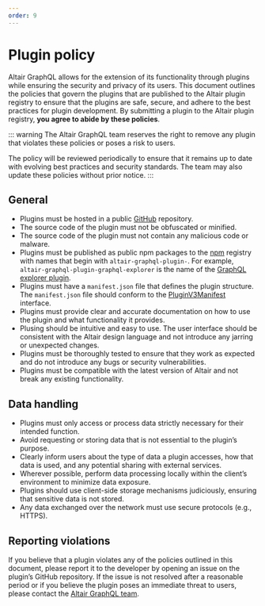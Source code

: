 ```yaml
---
order: 9
---
```


# Plugin policy

Altair GraphQL allows for the extension of its functionality through plugins while ensuring the security and privacy of its users. This document outlines the policies that govern the plugins that are published to the Altair plugin registry to ensure that the plugins are safe, secure, and adhere to the best practices for plugin development. By submitting a plugin to the Altair plugin registry, **you agree to abide by these policies**.

::: warning
The Altair GraphQL team reserves the right to remove any plugin that violates these policies or poses a risk to users.

The policy will be reviewed periodically to ensure that it remains up to date with evolving best practices and security standards.
The team may also update these policies without prior notice.
:::

## General

- Plugins must be hosted in a public [GitHub](https://github.com) repository.
- The source code of the plugin must not be obfuscated or minified.
- The source code of the plugin must not contain any malicious code or malware.
- Plugins must be published as public npm packages to the [npm](https://www.npmjs.com) registry with names that begin with `altair-graphql-plugin-`. For example, `altair-graphql-plugin-graphql-explorer` is the name of the [GraphQL explorer plugin](https://www.npmjs.com/package/altair-graphql-plugin-graphql-explorer).
- Plugins must have a `manifest.json` file that defines the plugin structure. The `manifest.json` file should conform to the [PluginV3Manifest](/api/core/plugin/v3/manifest/interfaces/PluginV3Manifest) interface.
- Plugins must provide clear and accurate documentation on how to use the plugin and what functionality it provides.
- Plusing should be intuitive and easy to use. The user interface should be consistent with the Altair design language and not introduce any jarring or unexpected changes.
- Plugins must be thoroughly tested to ensure that they work as expected and do not introduce any bugs or security vulnerabilities.
- Plugins must be compatible with the latest version of Altair and not break any existing functionality.

## Data handling

- Plugins must only access or process data strictly necessary for their intended function.
- Avoid requesting or storing data that is not essential to the plugin’s purpose.
- Clearly inform users about the type of data a plugin accesses, how that data is used, and any potential sharing with external services.
- Wherever possible, perform data processing locally within the client’s environment to minimize data exposure.
- Plugins should use client-side storage mechanisms judiciously, ensuring that sensitive data is not stored.
- Any data exchanged over the network must use secure protocols (e.g., HTTPS).

## Reporting violations

If you believe that a plugin violates any of the policies outlined in this document, please report it to the developer by opening an issue on the plugin’s GitHub repository. If the issue is not resolved after a reasonable period or if you believe the plugin poses an immediate threat to users, please contact the [Altair GraphQL team](mailto:info@altairgraphql.dev).
